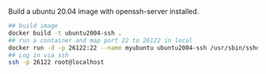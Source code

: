 Build a ubuntu 20.04 image with openssh-server installed.

```bash
## build image
docker build -t ubuntu2004-ssh .
## run a container and map port 22 to 26122 in local
docker run -d -p 26122:22 --name myubuntu ubuntu2004-ssh /usr/sbin/sshd -D
## Log in via ssh
ssh -p 26122 root@localhost
```